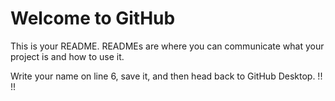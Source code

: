 # Welcome to GitHub 

This is your README. READMEs are where you can communicate what your project is and how to use it.

Write your name on line 6, save it, and then head back to GitHub Desktop.
!!
!!
